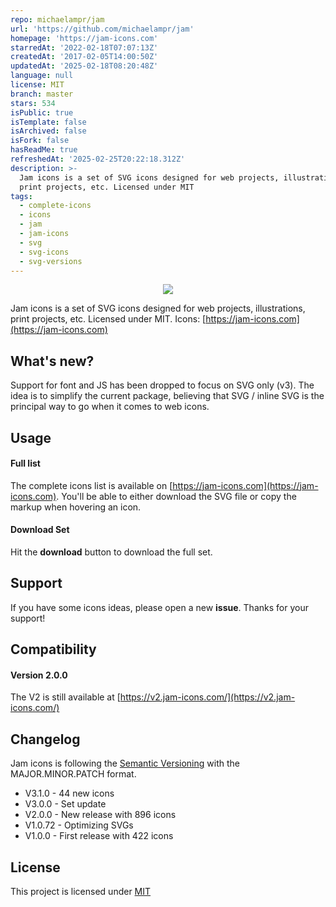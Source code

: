 ```yaml
---
repo: michaelampr/jam
url: 'https://github.com/michaelampr/jam'
homepage: 'https://jam-icons.com'
starredAt: '2022-02-18T07:07:13Z'
createdAt: '2017-02-05T14:00:50Z'
updatedAt: '2025-02-18T08:20:48Z'
language: null
license: MIT
branch: master
stars: 534
isPublic: true
isTemplate: false
isArchived: false
isFork: false
hasReadMe: true
refreshedAt: '2025-02-25T20:22:18.312Z'
description: >-
  Jam icons is a set of SVG icons designed for web projects, illustrations,
  print projects, etc. Licensed under MIT
tags:
  - complete-icons
  - icons
  - jam
  - jam-icons
  - svg
  - svg-icons
  - svg-versions
---
```


<p align="center">
  <img src="https://jam-icons.com/logo.svg">
</p>

Jam icons is a set of SVG icons designed for web projects, illustrations, print projects, etc. Licensed under MIT.
Icons: [https://jam-icons.com](https://jam-icons.com)

## What's new?

Support for font and JS has been dropped to focus on SVG only (v3). The idea is to simplify the current package, believing that SVG / inline SVG is the principal way to go when it comes to web icons.

## Usage

#### Full list

The complete icons list is available on [https://jam-icons.com](https://jam-icons.com).
You'll be able to either download the SVG file or copy the markup when hovering an icon.

#### Download Set

Hit the **download** button to download the full set.

## Support

If you have some icons ideas, please open a new **issue**. Thanks for your support!

## Compatibility

#### Version 2.0.0

The V2 is still available at [https://v2.jam-icons.com/](https://v2.jam-icons.com/)

## Changelog

Jam icons is following the [Semantic Versioning](http://semver.org/) with the MAJOR.MINOR.PATCH format.

- V3.1.0 - 44 new icons
- V3.0.0 - Set update
- V2.0.0 - New release with 896 icons
- V1.0.72 - Optimizing SVGs
- V1.0.0 - First release with 422 icons

## License

This project is licensed under [MIT](https://opensource.org/licenses/MIT)
